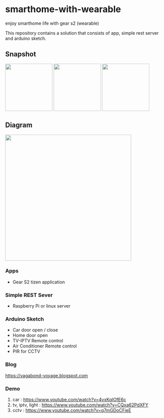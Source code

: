 # smarthome-with-wearable
enjoy smarthome life with gear s2 (wearable)

This repository contains a solution that consists of app, simple rest server and arduino sketch.

## Snapshot
<img src="https://2.bp.blogspot.com/-6YEoDDk9ykQ/Vw8auV-5s7I/AAAAAAAA5qs/6aXwJtJWDAYtIfZCVSbCamhSVUUYf1qsgCLcB/s320/20160414_131623.jpg" width="150">
<img src="https://1.bp.blogspot.com/-I61h-JMcd3Q/Vw8auYZng7I/AAAAAAAA5qo/9-rybZErsNMFDBlxF-9TJgdbws3tKXUSQCLcB/s320/20160414_131634.jpg" width="150">
<img src="https://4.bp.blogspot.com/-2QrhoW7wAcI/Vw8auRcLxnI/AAAAAAAA5qk/VQR_l5TM9Y4ienWsuhq_h1tPxSnY_bw_gCLcB/s320/20160414_131654.jpg" width="150">

## Diagram
<img src="https://2.bp.blogspot.com/-kh1xfYkrgL0/VzKmgioPwZI/AAAAAAAA7kk/2q-ezOrQfh0Rgce1B5w33j6MzHuNjkZFACLcB/s640/diagram.png" width="400">

### Apps
* Gear S2 tizen application

### Simple REST Sever
* Raspberry Pi or linux server

### Arduino Sketch
* Car door open / close
* Home door open
* TV-IPTV Remote control
* Air Conditioner Remote control
* PIR for CCTV

### Blog
https://vagabond-voyage.blogspot.com

### Demo
1. car : https://www.youtube.com/watch?v=4vxKqIOfE6c
2. tv, iptv, light : https://www.youtube.com/watch?v=CQxa62PdXFY
3. cctv  : https://www.youtube.com/watch?v=q7mGDoCFieE
